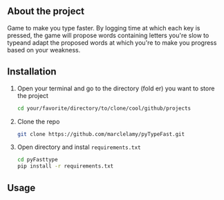 ## About the project
Game to make you type faster. By logging time at which each key is pressed, the game will propose words containing letters you're slow to typeand adapt the proposed words at which you're to make you progress based on your weakness.





## Installation

1. Open your terminal and go to the directory (fold
er) you want to store the project
   ```sh
   cd your/favorite/directory/to/clone/cool/github/projects
   ```
2. Clone the repo
   ```sh
   git clone https://github.com/marclelamy/pyTypeFast.git
   ```
3. Open directory and instal `requirements.txt`
   ```sh
   cd pyFasttype
   pip install -r requirements.txt
   ```



## Usage



